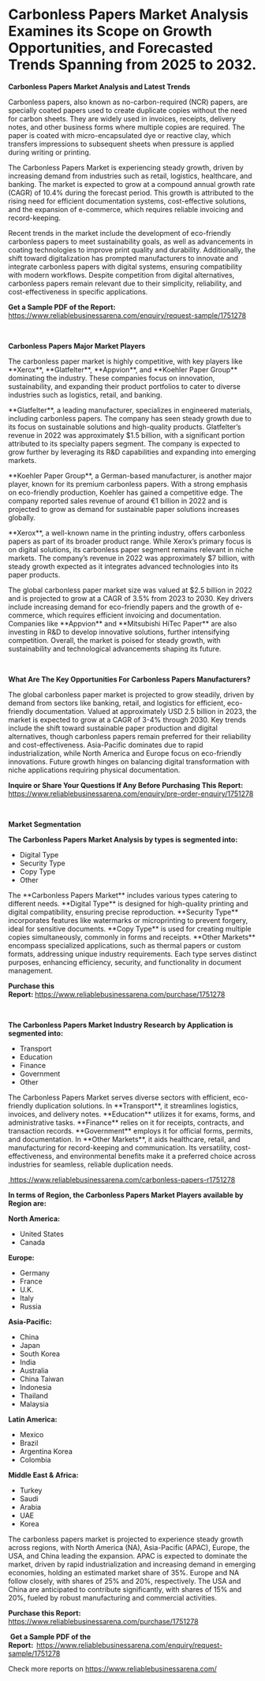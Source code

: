 <p><h1>Carbonless Papers Market Analysis Examines its Scope on Growth Opportunities, and Forecasted Trends Spanning from 2025 to 2032.</h1></p><p><strong>Carbonless Papers Market Analysis and Latest Trends</strong></p>
<p><p>Carbonless papers, also known as no-carbon-required (NCR) papers, are specially coated papers used to create duplicate copies without the need for carbon sheets. They are widely used in invoices, receipts, delivery notes, and other business forms where multiple copies are required. The paper is coated with micro-encapsulated dye or reactive clay, which transfers impressions to subsequent sheets when pressure is applied during writing or printing.</p><p>The Carbonless Papers Market is experiencing steady growth, driven by increasing demand from industries such as retail, logistics, healthcare, and banking. The market is expected to grow at a compound annual growth rate (CAGR) of 10.4% during the forecast period. This growth is attributed to the rising need for efficient documentation systems, cost-effective solutions, and the expansion of e-commerce, which requires reliable invoicing and record-keeping.</p><p>Recent trends in the market include the development of eco-friendly carbonless papers to meet sustainability goals, as well as advancements in coating technologies to improve print quality and durability. Additionally, the shift toward digitalization has prompted manufacturers to innovate and integrate carbonless papers with digital systems, ensuring compatibility with modern workflows. Despite competition from digital alternatives, carbonless papers remain relevant due to their simplicity, reliability, and cost-effectiveness in specific applications.</p></p>
<p><strong>Get a Sample PDF of the Report:&nbsp;</strong> <a href="https://www.reliablebusinessarena.com/enquiry/request-sample/1751278?utm_campaign=2269&utm_medium=2&utm_source=Github&utm_content=ia&utm_term=26012025&utm_id=carbonless-papers">https://www.reliablebusinessarena.com/enquiry/request-sample/1751278</a></p>
<p>&nbsp;</p>
<p><strong>Carbonless Papers Major Market Players</strong></p>
<p><p>The carbonless paper market is highly competitive, with key players like **Xerox**, **Glatfelter**, **Appvion**, and **Koehler Paper Group** dominating the industry. These companies focus on innovation, sustainability, and expanding their product portfolios to cater to diverse industries such as logistics, retail, and banking.</p><p>**Glatfelter**, a leading manufacturer, specializes in engineered materials, including carbonless papers. The company has seen steady growth due to its focus on sustainable solutions and high-quality products. Glatfelter’s revenue in 2022 was approximately $1.5 billion, with a significant portion attributed to its specialty papers segment. The company is expected to grow further by leveraging its R&D capabilities and expanding into emerging markets.</p><p>**Koehler Paper Group**, a German-based manufacturer, is another major player, known for its premium carbonless papers. With a strong emphasis on eco-friendly production, Koehler has gained a competitive edge. The company reported sales revenue of around €1 billion in 2022 and is projected to grow as demand for sustainable paper solutions increases globally.</p><p>**Xerox**, a well-known name in the printing industry, offers carbonless papers as part of its broader product range. While Xerox’s primary focus is on digital solutions, its carbonless paper segment remains relevant in niche markets. The company’s revenue in 2022 was approximately $7 billion, with steady growth expected as it integrates advanced technologies into its paper products.</p><p>The global carbonless paper market size was valued at $2.5 billion in 2022 and is projected to grow at a CAGR of 3.5% from 2023 to 2030. Key drivers include increasing demand for eco-friendly papers and the growth of e-commerce, which requires efficient invoicing and documentation. Companies like **Appvion** and **Mitsubishi HiTec Paper** are also investing in R&D to develop innovative solutions, further intensifying competition. Overall, the market is poised for steady growth, with sustainability and technological advancements shaping its future.</p></p>
<p>&nbsp;</p>
<p><strong>What Are The Key Opportunities For Carbonless Papers Manufacturers?</strong></p>
<p><p>The global carbonless paper market is projected to grow steadily, driven by demand from sectors like banking, retail, and logistics for efficient, eco-friendly documentation. Valued at approximately USD 2.5 billion in 2023, the market is expected to grow at a CAGR of 3-4% through 2030. Key trends include the shift toward sustainable paper production and digital alternatives, though carbonless papers remain preferred for their reliability and cost-effectiveness. Asia-Pacific dominates due to rapid industrialization, while North America and Europe focus on eco-friendly innovations. Future growth hinges on balancing digital transformation with niche applications requiring physical documentation.</p></p>
<p><strong>Inquire or Share Your Questions If Any Before Purchasing This Report:</strong> <a href="https://www.reliablebusinessarena.com/enquiry/pre-order-enquiry/1751278?utm_campaign=2269&utm_medium=2&utm_source=Github&utm_content=ia&utm_term=26012025&utm_id=carbonless-papers">https://www.reliablebusinessarena.com/enquiry/pre-order-enquiry/1751278</a></p>
<p>&nbsp;</p>
<p><strong>Market Segmentation</strong></p>
<p><strong>The Carbonless Papers Market Analysis by types is segmented into:</strong></p>
<p><ul><li>Digital Type</li><li>Security Type</li><li>Copy Type</li><li>Other</li></ul></p>
<p><p>The **Carbonless Papers Market** includes various types catering to different needs. **Digital Type** is designed for high-quality printing and digital compatibility, ensuring precise reproduction. **Security Type** incorporates features like watermarks or microprinting to prevent forgery, ideal for sensitive documents. **Copy Type** is used for creating multiple copies simultaneously, commonly in forms and receipts. **Other Markets** encompass specialized applications, such as thermal papers or custom formats, addressing unique industry requirements. Each type serves distinct purposes, enhancing efficiency, security, and functionality in document management.</p></p>
<p><strong>Purchase this Report:&nbsp;</strong><a href="https://www.reliablebusinessarena.com/purchase/1751278?utm_campaign=2269&utm_medium=2&utm_source=Github&utm_content=ia&utm_term=26012025&utm_id=carbonless-papers">https://www.reliablebusinessarena.com/purchase/1751278</a></p>
<p>&nbsp;</p>
<p><strong>The Carbonless Papers Market Industry Research by Application is segmented into:</strong></p>
<p><ul><li>Transport</li><li>Education</li><li>Finance</li><li>Government</li><li>Other</li></ul></p>
<p><p>The Carbonless Papers Market serves diverse sectors with efficient, eco-friendly duplication solutions. In **Transport**, it streamlines logistics, invoices, and delivery notes. **Education** utilizes it for exams, forms, and administrative tasks. **Finance** relies on it for receipts, contracts, and transaction records. **Government** employs it for official forms, permits, and documentation. In **Other Markets**, it aids healthcare, retail, and manufacturing for record-keeping and communication. Its versatility, cost-effectiveness, and environmental benefits make it a preferred choice across industries for seamless, reliable duplication needs.</p></p>
<p><a href="https://www.reliablebusinessarena.com/carbonless-papers-r1751278?utm_campaign=2269&utm_medium=2&utm_source=Github&utm_content=ia&utm_term=26012025&utm_id=carbonless-papers">&nbsp;https://www.reliablebusinessarena.com/carbonless-papers-r1751278</a></p>
<p><strong>In terms of Region, the Carbonless Papers Market Players available by Region are:</strong></p>
<p>
    <p> <strong> North America: </strong>
        <ul>
            <li>United States</li>
            <li>Canada</li>
        </ul>
        </p> 
    <p> <strong> Europe: </strong>
        <ul>
            <li>Germany</li>
            <li>France</li>
            <li>U.K.</li>
            <li>Italy</li>
            <li>Russia</li>
        </ul>
        </p> 
    <p> <strong> Asia-Pacific: </strong>
        <ul>
            <li>China</li>
            <li>Japan</li>
            <li>South Korea</li>
            <li>India</li>
            <li>Australia</li>
            <li>China Taiwan</li>
            <li>Indonesia</li>
            <li>Thailand</li>
            <li>Malaysia</li>
        </ul>
        </p> 
    <p> <strong> Latin America: </strong>
        <ul>
            <li>Mexico</li>
            <li>Brazil</li>
            <li>Argentina Korea</li>
            <li>Colombia</li>
        </ul>
        </p> 
    <p> <strong> Middle East & Africa: </strong>
        <ul>
            <li>Turkey</li>
            <li>Saudi</li>
            <li>Arabia</li>
            <li>UAE</li>
            <li>Korea</li>
        </ul>
    </p>
    </p>
<p><p>The carbonless papers market is projected to experience steady growth across regions, with North America (NA), Asia-Pacific (APAC), Europe, the USA, and China leading the expansion. APAC is expected to dominate the market, driven by rapid industrialization and increasing demand in emerging economies, holding an estimated market share of 35%. Europe and NA follow closely, with shares of 25% and 20%, respectively. The USA and China are anticipated to contribute significantly, with shares of 15% and 20%, fueled by robust manufacturing and commercial activities.</p></p>
<p><strong>Purchase this Report: </strong><a href="https://www.reliablebusinessarena.com/purchase/1751278?utm_campaign=2269&utm_medium=2&utm_source=Github&utm_content=ia&utm_term=26012025&utm_id=carbonless-papers">https://www.reliablebusinessarena.com/purchase/1751278</a></p>
<p>&nbsp;<strong>Get a Sample PDF of the Report:&nbsp;&nbsp;</strong><a href="https://www.reliablebusinessarena.com/enquiry/request-sample/1751278?utm_campaign=2269&utm_medium=2&utm_source=Github&utm_content=ia&utm_term=26012025&utm_id=carbonless-papers">https://www.reliablebusinessarena.com/enquiry/request-sample/1751278</a></p>
<p><strong></strong></p>
<p>Check more reports on <a href="https://www.reliablebusinessarena.com/?utm_campaign=2269&utm_medium=2&utm_source=Github&utm_content=ia&utm_term=26012025&utm_id=carbonless-papers">https://www.reliablebusinessarena.com/</a></p>